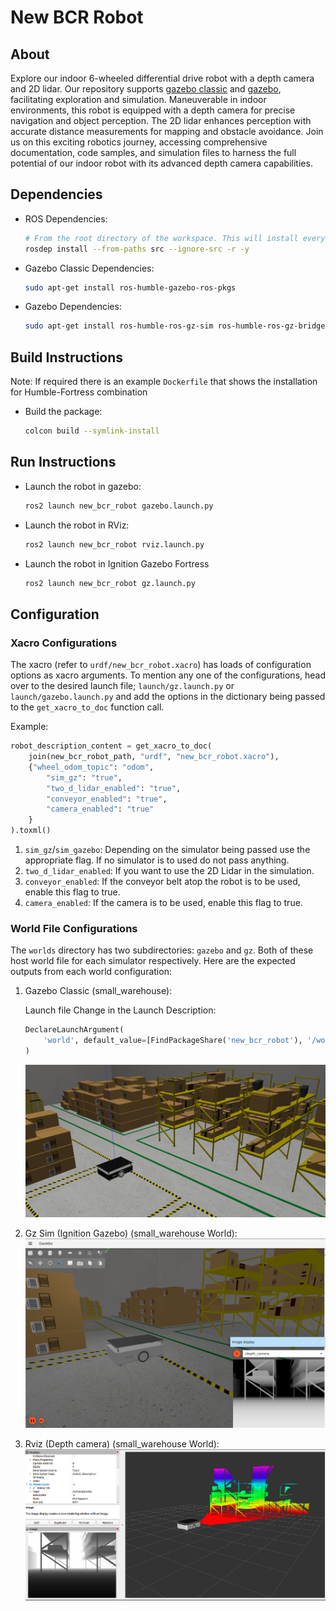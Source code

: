 # New BCR Robot

## About

Explore our indoor 6-wheeled differential drive robot with a depth camera and 2D lidar. Our repository supports [gazebo classic](https://classic.gazebosim.org/) and [gazebo](https://gazebosim.org/home), facilitating exploration and simulation. Maneuverable in indoor environments, this robot is equipped with a depth camera for precise navigation and object perception. The 2D lidar enhances perception with accurate distance measurements for mapping and obstacle avoidance. Join us on this exciting robotics journey, accessing comprehensive documentation, code samples, and simulation files to harness the full potential of our indoor robot with its advanced depth camera capabilities.

## Dependencies

* ROS Dependencies:
	```bash
	# From the root directory of the workspace. This will install everything mentioned in package.xml
	rosdep install --from-paths src --ignore-src -r -y
	```
* Gazebo Classic Dependencies:
	```bash
	sudo apt-get install ros-humble-gazebo-ros-pkgs
	```
* Gazebo Dependencies:
	```bash
	sudo apt-get install ros-humble-ros-gz-sim ros-humble-ros-gz-bridge ros-humble-ros-gz-interfaces 
	```

## Build Instructions

Note: If required there is an example `Dockerfile` that shows the installation for Humble-Fortress combination

* Build the package:
	```bash
	colcon build --symlink-install
	```
## Run Instructions

* Launch the robot in gazebo:
	```bash
	ros2 launch new_bcr_robot gazebo.launch.py
	```
* Launch the robot in RViz:
	```bash
	ros2 launch new_bcr_robot rviz.launch.py
	```
* Launch the robot in Ignition Gazebo Fortress
	```bash
	ros2 launch new_bcr_robot gz.launch.py
	```
	
## Configuration

### Xacro Configurations

The xacro (refer to `urdf/new_bcr_robot.xacro`) has loads of configuration options as xacro arguments. To mention any one of the configurations, head over to the desired launch file; `launch/gz.launch.py` or `launch/gazebo.launch.py` and add the options in the dictionary being passed to the `get_xacro_to_doc` function call.

Example:
```python
robot_description_content = get_xacro_to_doc(
	join(new_bcr_robot_path, "urdf", "new_bcr_robot.xacro"),
	{"wheel_odom_topic": "odom",
		"sim_gz": "true",
		"two_d_lidar_enabled": "true",
		"conveyor_enabled": "true",
		"camera_enabled": "true"
	}
).toxml()
```

1. `sim_gz`/`sim_gazebo`: Depending on the simulator being passed use the appropriate flag. If no simulator is to used do not pass anything.
2. `two_d_lidar_enabled`: If you want to use the 2D Lidar in the simulation.
3. `conveyor_enabled`: If the conveyor belt atop the robot is to be used, enable this flag to true.
4. `camera_enabled`: If the camera is to be used, enable this flag to true.

### World File Configurations

The `worlds` directory has two subdirectories: `gazebo` and `gz`. Both of these host world file for each simulator respectively. Here are the expected outputs from each world configuration:

1. Gazebo Classic (small_warehouse):

	Launch file Change in the Launch Description:
	```python
	DeclareLaunchArgument(
		'world', default_value=[FindPackageShare('new_bcr_robot'), '/worlds/small_warehouse.world'],
	)
	```
	![](res/gazebo.jpg)

2. Gz Sim (Ignition Gazebo) (small_warehouse World):
	![](res/gz.png)

2. Rviz (Depth camera) (small_warehouse World):
	![](res/rviz.png)
